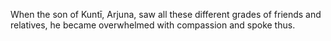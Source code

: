 When the son of Kuntī, Arjuna, saw all these different grades of friends and relatives, he became overwhelmed with compassion and spoke thus.